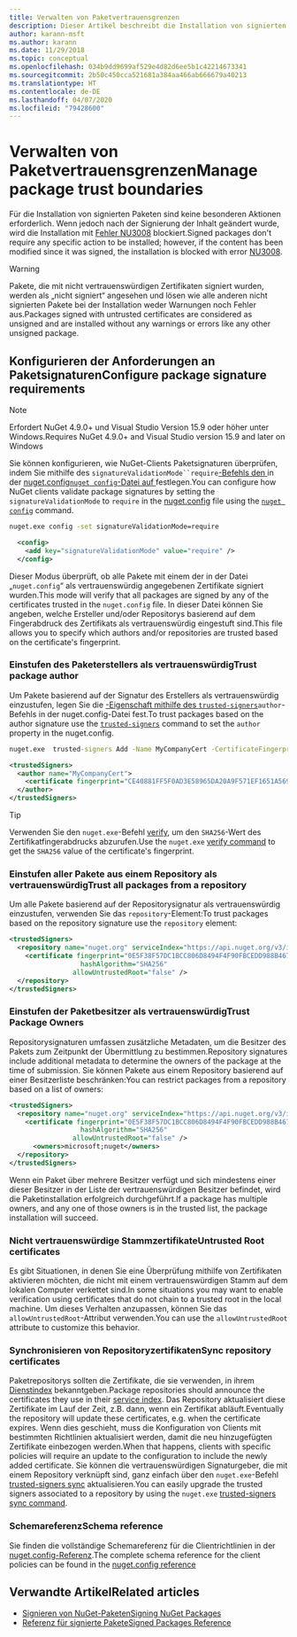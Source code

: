 ```yaml
---
title: Verwalten von Paketvertrauensgrenzen
description: Dieser Artikel beschreibt die Installation von signierten NuGet-Paketen und die Konfiguration von Vertrauenseinstellungen für die Paketsignatur.
author: karann-msft
ms.author: karann
ms.date: 11/29/2018
ms.topic: conceptual
ms.openlocfilehash: 034b9dd9699af529e4d82d6ee5b1c42214673341
ms.sourcegitcommit: 2b50c450cca521681a384aa466ab666679a40213
ms.translationtype: HT
ms.contentlocale: de-DE
ms.lasthandoff: 04/07/2020
ms.locfileid: "79428600"
---
```

# <a name="manage-package-trust-boundaries"></a><span data-ttu-id="5f3bc-103">Verwalten von Paketvertrauensgrenzen</span><span class="sxs-lookup"><span data-stu-id="5f3bc-103">Manage package trust boundaries</span></span>

<span data-ttu-id="5f3bc-104">Für die Installation von signierten Paketen sind keine besonderen Aktionen erforderlich. Wenn jedoch nach der Signierung der Inhalt geändert wurde, wird die Installation mit [Fehler NU3008](../reference/errors-and-warnings/NU3008.md) blockiert.</span><span class="sxs-lookup"><span data-stu-id="5f3bc-104">Signed packages don't require any specific action to be installed; however, if the content has been modified since it was signed, the installation is blocked with error [NU3008](../reference/errors-and-warnings/NU3008.md).</span></span>

> [!Warning]
> <span data-ttu-id="5f3bc-105">Pakete, die mit nicht vertrauenswürdigen Zertifikaten signiert wurden, werden als „nicht signiert“ angesehen und lösen wie alle anderen nicht signierten Pakete bei der Installation weder Warnungen noch Fehler aus.</span><span class="sxs-lookup"><span data-stu-id="5f3bc-105">Packages signed with untrusted certificates are considered as unsigned and are installed without any warnings or errors like any other unsigned package.</span></span>

## <a name="configure-package-signature-requirements"></a><span data-ttu-id="5f3bc-106">Konfigurieren der Anforderungen an Paketsignaturen</span><span class="sxs-lookup"><span data-stu-id="5f3bc-106">Configure package signature requirements</span></span>

> [!Note]
> <span data-ttu-id="5f3bc-107">Erfordert NuGet 4.9.0+ und Visual Studio Version 15.9 oder höher unter Windows.</span><span class="sxs-lookup"><span data-stu-id="5f3bc-107">Requires NuGet 4.9.0+ and Visual Studio version 15.9 and later on Windows</span></span>

<span data-ttu-id="5f3bc-108">Sie können konfigurieren, wie NuGet-Clients Paketsignaturen überprüfen, indem Sie mithilfe des `signatureValidationMode``require`[-Befehls den ](../reference/nuget-config-file.md) in der [nuget.config`nuget config`-Datei auf ](../reference/cli-reference/cli-ref-config.md) festlegen.</span><span class="sxs-lookup"><span data-stu-id="5f3bc-108">You can configure how NuGet clients validate package signatures by setting the `signatureValidationMode` to `require` in the [nuget.config](../reference/nuget-config-file.md) file using the [`nuget config`](../reference/cli-reference/cli-ref-config.md) command.</span></span>

```cmd
nuget.exe config -set signatureValidationMode=require
```

```xml
  <config>
    <add key="signatureValidationMode" value="require" />
  </config>
```

<span data-ttu-id="5f3bc-109">Dieser Modus überprüft, ob alle Pakete mit einem der in der Datei „`nuget.config`“ als vertrauenswürdig angegebenen Zertifikate signiert wurden.</span><span class="sxs-lookup"><span data-stu-id="5f3bc-109">This mode will verify that all packages are signed by any of the certificates trusted in the `nuget.config` file.</span></span> <span data-ttu-id="5f3bc-110">In dieser Datei können Sie angeben, welche Ersteller und/oder Repositorys basierend auf dem Fingerabdruck des Zertifikats als vertrauenswürdig eingestuft sind.</span><span class="sxs-lookup"><span data-stu-id="5f3bc-110">This file allows you to specify which authors and/or repositories are trusted based on the certificate's fingerprint.</span></span>

### <a name="trust-package-author"></a><span data-ttu-id="5f3bc-111">Einstufen des Paketerstellers als vertrauenswürdig</span><span class="sxs-lookup"><span data-stu-id="5f3bc-111">Trust package author</span></span>

<span data-ttu-id="5f3bc-112">Um Pakete basierend auf der Signatur des Erstellers als vertrauenswürdig einzustufen, legen Sie die [-Eigenschaft mithilfe des `trusted-signers`](../reference/cli-reference/cli-ref-trusted-signers.md)`author`-Befehls in der nuget.config-Datei fest.</span><span class="sxs-lookup"><span data-stu-id="5f3bc-112">To trust packages based on the author signature use the [`trusted-signers`](../reference/cli-reference/cli-ref-trusted-signers.md) command to set the `author` property in the nuget.config.</span></span>

```cmd
nuget.exe  trusted-signers Add -Name MyCompanyCert -CertificateFingerprint CE40881FF5F0AD3E58965DA20A9F571EF1651A56933748E1BF1C99E537C4E039 -FingerprintAlgorithm SHA256
```

```xml
<trustedSigners>
  <author name="MyCompanyCert">
    <certificate fingerprint="CE40881FF5F0AD3E58965DA20A9F571EF1651A56933748E1BF1C99E537C4E039" hashAlgorithm="SHA256" allowUntrustedRoot="false" />
  </author>
</trustedSigners>
```

>[!TIP]
><span data-ttu-id="5f3bc-113">Verwenden Sie den `nuget.exe`-Befehl [verify](../reference/cli-reference/cli-ref-verify.md), um den `SHA256`-Wert des Zertifikatfingerabdrucks abzurufen.</span><span class="sxs-lookup"><span data-stu-id="5f3bc-113">Use the `nuget.exe` [verify command](../reference/cli-reference/cli-ref-verify.md) to get the `SHA256` value of the certificate's fingerprint.</span></span>


### <a name="trust-all-packages-from-a-repository"></a><span data-ttu-id="5f3bc-114">Einstufen aller Pakete aus einem Repository als vertrauenswürdig</span><span class="sxs-lookup"><span data-stu-id="5f3bc-114">Trust all packages from a repository</span></span>

<span data-ttu-id="5f3bc-115">Um alle Pakete basierend auf der Repositorysignatur als vertrauenswürdig einzustufen, verwenden Sie das `repository`-Element:</span><span class="sxs-lookup"><span data-stu-id="5f3bc-115">To trust packages based on the repository signature use the `repository` element:</span></span>

```xml
<trustedSigners>  
  <repository name="nuget.org" serviceIndex="https://api.nuget.org/v3/index.json">
    <certificate fingerprint="0E5F38F57DC1BCC806D8494F4F90FBCEDD988B4676070...." 
                  hashAlgorithm="SHA256" 
                allowUntrustedRoot="false" />
  </repository>
</trustedSigners>
```

### <a name="trust-package-owners"></a><span data-ttu-id="5f3bc-116">Einstufen der Paketbesitzer als vertrauenswürdig</span><span class="sxs-lookup"><span data-stu-id="5f3bc-116">Trust Package Owners</span></span>

<span data-ttu-id="5f3bc-117">Repositorysignaturen umfassen zusätzliche Metadaten, um die Besitzer des Pakets zum Zeitpunkt der Übermittlung zu bestimmen.</span><span class="sxs-lookup"><span data-stu-id="5f3bc-117">Repository signatures include additional metadata to determine the owners of the package at the time of submission.</span></span> <span data-ttu-id="5f3bc-118">Sie können Pakete aus einem Repository basierend auf einer Besitzerliste beschränken:</span><span class="sxs-lookup"><span data-stu-id="5f3bc-118">You can restrict packages from a repository based on a list of owners:</span></span>

```xml
<trustedSigners>  
  <repository name="nuget.org" serviceIndex="https://api.nuget.org/v3/index.json">
    <certificate fingerprint="0E5F38F57DC1BCC806D8494F4F90FBCEDD988B4676070...." 
                  hashAlgorithm="SHA256" 
                allowUntrustedRoot="false" />
      <owners>microsoft;nuget</owners>
  </repository>
</trustedSigners>
```

<span data-ttu-id="5f3bc-119">Wenn ein Paket über mehrere Besitzer verfügt und sich mindestens einer dieser Besitzer in der Liste der vertrauenswürdigen Besitzer befindet, wird die Paketinstallation erfolgreich durchgeführt.</span><span class="sxs-lookup"><span data-stu-id="5f3bc-119">If a package has multiple owners, and any one of those owners is in the trusted list, the package installation will succeed.</span></span>

### <a name="untrusted-root-certificates"></a><span data-ttu-id="5f3bc-120">Nicht vertrauenswürdige Stammzertifikate</span><span class="sxs-lookup"><span data-stu-id="5f3bc-120">Untrusted Root certificates</span></span>

<span data-ttu-id="5f3bc-121">Es gibt Situationen, in denen Sie eine Überprüfung mithilfe von Zertifikaten aktivieren möchten, die nicht mit einem vertrauenswürdigen Stamm auf dem lokalen Computer verkettet sind.</span><span class="sxs-lookup"><span data-stu-id="5f3bc-121">In some situations you may want to enable verification using certificates that do not chain to a trusted root in the local machine.</span></span> <span data-ttu-id="5f3bc-122">Um dieses Verhalten anzupassen, können Sie das `allowUntrustedRoot`-Attribut verwenden.</span><span class="sxs-lookup"><span data-stu-id="5f3bc-122">You can use the `allowUntrustedRoot` attribute to customize this behavior.</span></span>

### <a name="sync-repository-certificates"></a><span data-ttu-id="5f3bc-123">Synchronisieren von Repositoryzertifikaten</span><span class="sxs-lookup"><span data-stu-id="5f3bc-123">Sync repository certificates</span></span>

<span data-ttu-id="5f3bc-124">Paketrepositorys sollten die Zertifikate, die sie verwenden, in ihrem [Dienstindex](../api/service-index.md) bekanntgeben.</span><span class="sxs-lookup"><span data-stu-id="5f3bc-124">Package repositories should announce the certificates they use in their [service index](../api/service-index.md).</span></span> <span data-ttu-id="5f3bc-125">Das Repository aktualisiert diese Zertifikate im Lauf der Zeit, z.B. dann, wenn ein Zertifikat abläuft.</span><span class="sxs-lookup"><span data-stu-id="5f3bc-125">Eventually the repository will update these certificates, e.g. when the certificate expires.</span></span> <span data-ttu-id="5f3bc-126">Wenn dies geschieht, muss die Konfiguration von Clients mit bestimmten Richtlinien aktualisiert werden, damit die neu hinzugefügten Zertifikate einbezogen werden.</span><span class="sxs-lookup"><span data-stu-id="5f3bc-126">When that happens, clients with specific policies will require an update to the configuration to include the newly added certificate.</span></span> <span data-ttu-id="5f3bc-127">Sie können die vertrauenswürdigen Signaturgeber, die mit einem Repository verknüpft sind, ganz einfach über den `nuget.exe`-Befehl [trusted-signers sync](../reference/cli-reference/cli-ref-trusted-signers.md#nuget-trusted-signers-sync--name-name) aktualisieren.</span><span class="sxs-lookup"><span data-stu-id="5f3bc-127">You can easily upgrade the trusted signers associated to a repository by using the `nuget.exe` [trusted-signers sync command](../reference/cli-reference/cli-ref-trusted-signers.md#nuget-trusted-signers-sync--name-name).</span></span>

### <a name="schema-reference"></a><span data-ttu-id="5f3bc-128">Schemareferenz</span><span class="sxs-lookup"><span data-stu-id="5f3bc-128">Schema reference</span></span>

<span data-ttu-id="5f3bc-129">Sie finden die vollständige Schemareferenz für die Clientrichtlinien in der [nuget.config-Referenz](../reference/nuget-config-file.md#trustedsigners-section).</span><span class="sxs-lookup"><span data-stu-id="5f3bc-129">The complete schema reference for the client policies can be found in the [nuget.config reference](../reference/nuget-config-file.md#trustedsigners-section)</span></span>

## <a name="related-articles"></a><span data-ttu-id="5f3bc-130">Verwandte Artikel</span><span class="sxs-lookup"><span data-stu-id="5f3bc-130">Related articles</span></span>

- [<span data-ttu-id="5f3bc-131">Signieren von NuGet-Paketen</span><span class="sxs-lookup"><span data-stu-id="5f3bc-131">Signing NuGet Packages</span></span>](../create-packages/Sign-a-Package.md)
- [<span data-ttu-id="5f3bc-132">Referenz für signierte Pakete</span><span class="sxs-lookup"><span data-stu-id="5f3bc-132">Signed Packages Reference</span></span>](../reference/Signed-Packages-Reference.md)
